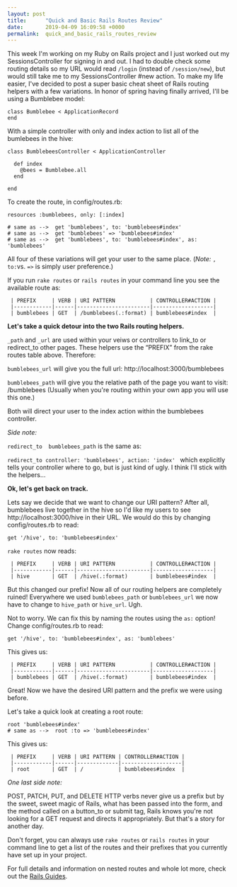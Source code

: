 ```yaml
---
layout: post
title:      "Quick and Basic Rails Routes Review"
date:       2019-04-09 16:09:58 +0000
permalink:  quick_and_basic_rails_routes_review
---
```



This week I'm working on my Ruby on Rails project and I just worked out my SessionsController for signing in and out.  I had to double check some routing details so my URL would read `/login` (instead of `/session/new`), but would still take me to my SessionsController #new action. To make my life easier, I've decided to post a super basic cheat sheet of Rails routing helpers with a few variations.  In honor of spring having finally arrived, I'll be using a Bumblebee model:
```
class Bumblebee < ApplicationRecord
end
```

With a simple controller with only and index action to list all of the bumlebees in the hive:
```
class BumblebeesController < ApplicationController

  def index
    @bees = Bumblebee.all
  end

end
```


To create the route, in config/routes.rb:
```
resources :bumblebees, only: [:index]

# same as -->  get 'bumblebees', to: 'bumblebees#index'
# same as -->  get 'bumblebees' => 'bumblebees#index'
# same as -->  get 'bumblebees', to: 'bumblebees#index', as: 'bumblebees'
```

All four of these variations will get your user to the same place. (*Note:* `, to:`vs. ` => ` is simply user preference.)

If you run `rake routes` or `rails routes` in your command line you see the available route as:
```
 | PREFIX     | VERB | URI PATTERN           | CONTROLLER#ACTION |
 |------------|------|-----------------------|-------------------|
 | bumblebees | GET  | /bumblebees(.:format) | bumblebees#index  |
```


**Let's take a quick detour into the two Rails routing helpers.**

`_path` and `_url` are used within your veiws or controllers to link_to or redirect_to other pages.  These helpers use the “PREFIX” from the rake routes table above.  Therefore:

`bumblebees_url` will give you the full url:  http://localhost:3000/bumblebees

`bumblebees_path` will give you the relative path of the page you want to visit: /bumblebees (Usually when you're routing within your own app you will use this one.)

Both will direct your user to the index action within the bumblebees controller.

*Side note:*

`redirect_to  bumblebees_path` is the same as:

`redirect_to controller: 'bumblebees', action: 'index' ` which explicitly tells your controller where to go, but is just kind of ugly.  I think I'll stick with the helpers...

**Ok, let's get back on track.**


Lets say we decide that we want to change our URI pattern?  After all, bumblebees live together in the hive so I'd like my users to see http://localhost:3000/hive in their URL.  We would do this by changing config/routes.rb to read:
```
get '/hive', to: 'bumblebees#index'
```

`rake routes` now reads:
```
 | PREFIX     | VERB | URI PATTERN           | CONTROLLER#ACTION |
 |------------|------|-----------------------|-------------------|
 | hive       | GET  | /hive(.:format)       | bumblebees#index  |
```

 But this changed our prefix!  Now all of our routing helpers are completely ruined!  Everywhere we used `bumblebees_path` or `bumblebees_url` we now have to change to `hive_path` or `hive_url`.  Ugh.  
 
 Not to worry.  We can fix this by naming the routes using the `as:` option!
Change config/routes.rb to read:
```
get '/hive', to: 'bumblebees#index', as: 'bumblebees'
```

This gives us:
```
 | PREFIX     | VERB | URI PATTERN           | CONTROLLER#ACTION |
 |------------|------|-----------------------|-------------------|
 | bumblebees | GET  | /hive(.:format)       | bumblebees#index  |
```

Great!  Now we have the desired URI pattern and the prefix we were using before.

Let's take a quick look at creating a root route:
```
root 'bumblebees#index'
# same as -->  root :to => 'bumblebees#index'
```

This gives us:
```
 | PREFIX     | VERB | URI PATTERN | CONTROLLER#ACTION |
 |------------|------|-------------|-------------------|
 | root       | GET  | /           | bumblebees#index  |
```

*One last side note:*

POST, PATCH, PUT, and DELETE HTTP verbs never give us a prefix but by the sweet, sweet magic of Rails, what has been passed into the form, and the method called on a button_to or submit tag, Rails knows you're not looking for a GET request and directs it appropriately.  But that's a story for another day.

Don't forget, you can always use `rake routes` or `rails routes` in your command line to get a list of the routes and their prefixes that you currently have set up in your project.

For full details and information on nested routes and whole lot more, check out the [Rails Guides](https://guides.rubyonrails.org/routing.html).
